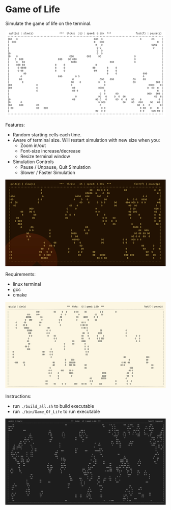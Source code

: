 # Game of Life

<!-- ![GIF 0](./images/gameoflife.gif) -->

Simulate the game of life on the terminal.

![GIF 2](./images/gol2.gif)

<!-- |                             |                             |
| --------------------------- | --------------------------- |
|  |  |
|  |  | -->

Features:

- Random starting cells each time.
- Aware of terminal size. Will restart simulation with new size when you:
  - Zoom in/out
  - Font-size increase/decrease
  - Resize terminal window
- Simulation Controls
  - Pause / Unpause, Quit Simulation
  - Slower / Faster Simulation

![GIF 1](./images/gol1.gif)

Requirements:

- linux terminal
- gcc
- cmake

![GIF 3](./images/gol3.gif)

Instructions:

- run `./build_all.sh` to build executable
- run `./bin/Game_Of_Life` to run executable

![GIF 4](./images/gol4.gif)
